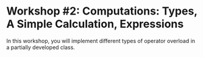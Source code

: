 # Workshop #2: Computations: Types, A Simple Calculation, Expressions

In this workshop, you will implement different types of operator overload in a partially developed class.

